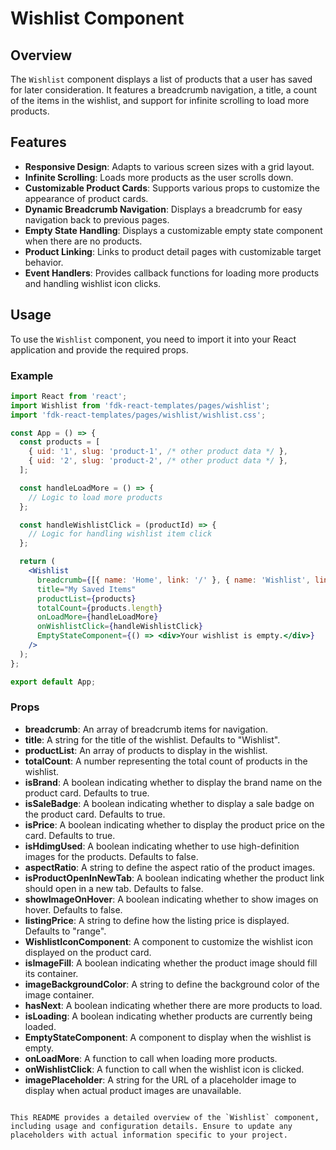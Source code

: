 # Wishlist Component

## Overview

The `Wishlist` component displays a list of products that a user has saved for later consideration. It features a breadcrumb navigation, a title, a count of the items in the wishlist, and support for infinite scrolling to load more products.

## Features

- **Responsive Design**: Adapts to various screen sizes with a grid layout.
- **Infinite Scrolling**: Loads more products as the user scrolls down.
- **Customizable Product Cards**: Supports various props to customize the appearance of product cards.
- **Dynamic Breadcrumb Navigation**: Displays a breadcrumb for easy navigation back to previous pages.
- **Empty State Handling**: Displays a customizable empty state component when there are no products.
- **Product Linking**: Links to product detail pages with customizable target behavior.
- **Event Handlers**: Provides callback functions for loading more products and handling wishlist icon clicks.

## Usage
To use the `Wishlist` component, you need to import it into your React application and provide the required props.

### Example

```jsx
import React from 'react';
import Wishlist from 'fdk-react-templates/pages/wishlist';
import 'fdk-react-templates/pages/wishlist/wishlist.css';

const App = () => {
  const products = [
    { uid: '1', slug: 'product-1', /* other product data */ },
    { uid: '2', slug: 'product-2', /* other product data */ },
  ];

  const handleLoadMore = () => {
    // Logic to load more products
  };

  const handleWishlistClick = (productId) => {
    // Logic for handling wishlist item click
  };

  return (
    <Wishlist
      breadcrumb={[{ name: 'Home', link: '/' }, { name: 'Wishlist', link: '/wishlist' }]}
      title="My Saved Items"
      productList={products}
      totalCount={products.length}
      onLoadMore={handleLoadMore}
      onWishlistClick={handleWishlistClick}
      EmptyStateComponent={() => <div>Your wishlist is empty.</div>}
    />
  );
};

export default App;
```

### Props

- **breadcrumb**: An array of breadcrumb items for navigation.
- **title**: A string for the title of the wishlist. Defaults to "Wishlist".
- **productList**: An array of products to display in the wishlist.
- **totalCount**: A number representing the total count of products in the wishlist.
- **isBrand**: A boolean indicating whether to display the brand name on the product card. Defaults to true.
- **isSaleBadge**: A boolean indicating whether to display a sale badge on the product card. Defaults to true.
- **isPrice**: A boolean indicating whether to display the product price on the card. Defaults to true.
- **isHdimgUsed**: A boolean indicating whether to use high-definition images for the products. Defaults to false.
- **aspectRatio**: A string to define the aspect ratio of the product images.
- **isProductOpenInNewTab**: A boolean indicating whether the product link should open in a new tab. Defaults to false.
- **showImageOnHover**: A boolean indicating whether to show images on hover. Defaults to false.
- **listingPrice**: A string to define how the listing price is displayed. Defaults to "range".
- **WishlistIconComponent**: A component to customize the wishlist icon displayed on the product card.
- **isImageFill**: A boolean indicating whether the product image should fill its container.
- **imageBackgroundColor**: A string to define the background color of the image container.
- **hasNext**: A boolean indicating whether there are more products to load.
- **isLoading**: A boolean indicating whether products are currently being loaded.
- **EmptyStateComponent**: A component to display when the wishlist is empty.
- **onLoadMore**: A function to call when loading more products.
- **onWishlistClick**: A function to call when the wishlist icon is clicked.
- **imagePlaceholder**: A string for the URL of a placeholder image to display when actual product images are unavailable.

```

This README provides a detailed overview of the `Wishlist` component, including usage and configuration details. Ensure to update any placeholders with actual information specific to your project.
